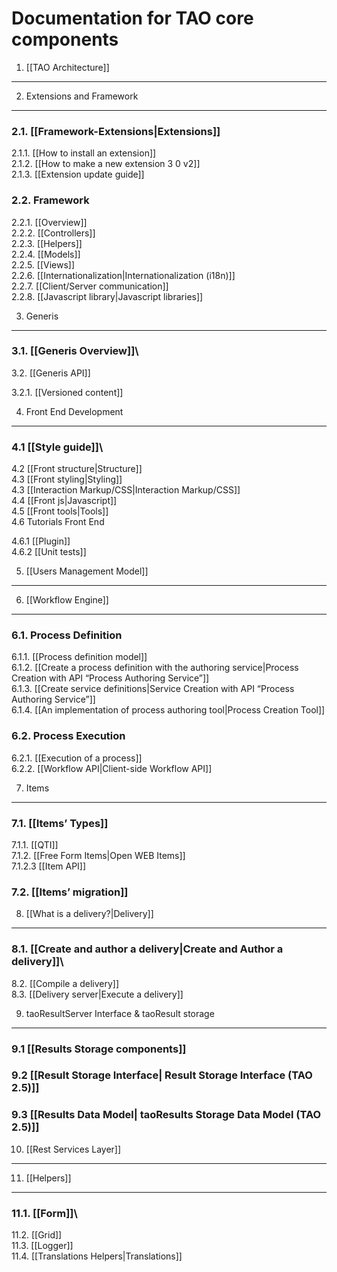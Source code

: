 <!--
author:
    - 'Christophe Noel'
created_at: '2010-12-02 16:28:43'
updated_at: '2016-06-17 16:51:04'
tags:
    - 'Developer Guide'
-->



Documentation for TAO core components
=====================================

1. [[TAO Architecture]]
-----------------------

2. Extensions and Framework
---------------------------

### 2.1. [[Framework-Extensions|Extensions]]

2.1.1. [[How to install an extension]]\
2.1.2. [[How to make a new extension 3 0 v2]]\
2.1.3. [[Extension update guide]]

### 2.2. Framework

2.2.1. [[Overview]]\
2.2.2. [[Controllers]]\
2.2.3. [[Helpers]]\
2.2.4. [[Models]]\
2.2.5. [[Views]]\
2.2.6. [[Internationalization|Internationalization (i18n)]]\
2.2.7. [[Client/Server communication]]\
2.2.8. [[Javascript library|Javascript libraries]]

3. Generis
----------

### 3.1. [[Generis Overview]]\
3.2. [[Generis API]]

3.2.1. [[Versioned content]]

4. Front End Development
------------------------

### 4.1 [[Style guide]]\
4.2 [[Front structure|Structure]]\
4.3 [[Front styling|Styling]]\
4.3 [[Interaction Markup/CSS|Interaction Markup/CSS]]\
4.4 [[Front js|Javascript]]\
4.5 [[Front tools|Tools]]\
4.6 Tutorials Front End

4.6.1 [[Plugin]]\
4.6.2 [[Unit tests]]

5. [[Users Management Model]]
-----------------------------

6. [[Workflow Engine]]
----------------------

### 6.1. Process Definition

6.1.1. [[Process definition model]]\
6.1.2. [[Create a process definition with the authoring service|Process Creation with API “Process Authoring Service”]]\
6.1.3. [[Create service definitions|Service Creation with API “Process Authoring Service”]]\
6.1.4. [[An implementation of process authoring tool|Process Creation Tool]]

### 6.2. Process Execution

6.2.1. [[Execution of a process]]\
6.2.2. [[Workflow API|Client-side Workflow API]]

7. Items
--------

### 7.1. [[Items’ Types]]

7.1.1. [[QTI]]\
7.1.2. [[Free Form Items|Open WEB Items]]\
7.1.2.3 [[Item API]]

### 7.2. [[Items’ migration]]

8. [[What is a delivery?|Delivery]]
-----------------------------------

### 8.1. [[Create and author a delivery|Create and Author a delivery]]\
8.2. [[Compile a delivery]]\
8.3. [[Delivery server|Execute a delivery]]

9. taoResultServer Interface & taoResult storage
------------------------------------------------

### 9.1 [[Results Storage components]]

### 9.2 [[Result Storage Interface| Result Storage Interface (TAO 2.5)]]

### 9.3 [[Results Data Model| taoResults Storage Data Model (TAO 2.5)]]

10. [[Rest Services Layer]]
---------------------------

11. [[Helpers]]
---------------

### 11.1. [[Form]]\
11.2. [[Grid]]\
11.3. [[Logger]]\
11.4. [[Translations Helpers|Translations]]


